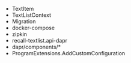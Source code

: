 * TextItem
* TextListContext
* Migration
* docker-compose
* zipkin
* recall-textlist.api-dapr
* dapr/components/*
* ProgramExtensions.AddCustomConfiguration